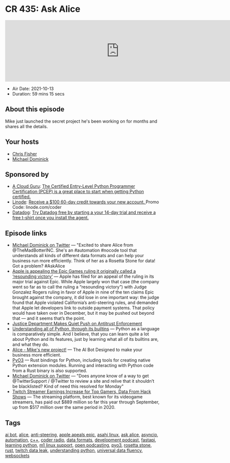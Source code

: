 # CR 435: Ask Alice

<iframe src="https://player.fireside.fm/v2/MLf2ZzhC+6xh5qljz?theme=dark" width="740" height="200" frameborder="0" scrolling="no"></iframe>

* Air Date: 2021-10-13
* Duration: 59 mins 15 secs

## About this episode

Mike just launched the secret project he's been working on for months and shares all the details.

## Your hosts
* [Chris Fisher](https://coder.show/hosts/chrislas)
* [Michael Dominick](https://coder.show/hosts/michael)

## Sponsored by

  * [A Cloud Guru](https://learn.acloud.guru/course/33a5a87a-2b2c-4e51-b00f-8f2e2a15ab30/overview/?utm_source=jupiter&utm_medium=cpc): [The Certified Entry-Level Python Programmer Certification (PCEP) is a great place to start when getting Python certified. ](https://learn.acloud.guru/course/33a5a87a-2b2c-4e51-b00f-8f2e2a15ab30/overview/?utm_source=jupiter&utm_medium=cpc)
  * [Linode](https://linode.com/coder): [Receive a $100 60-day credit towards your new account. ](https://linode.com/coder) Promo Code: linode.com/coder
  * [Datadog](http://datadog.com/coderradio): [Try Datadog free by starting a your 14-day trial and receive a free t-shirt once you install the agent.](http://datadog.com/coderradio)



## Episode links

  * [Michael Dominick on Twitter](https://twitter.com/dominucco/status/1447602277687173123 "Michael Dominick on Twitter") — "Excited to share Alice from @TheMadBotterINC. She's an #automation #nocode tool that understands all kinds of different data formats and can help your business run more efficiently. Think of her as a Rosetta Stone for data! Got a problem? #AskAlice
  * [Apple is appealing the Epic Games ruling it originally called a ‘resounding victory’](https://www.theverge.com/2021/10/8/22717271/apple-appeals-epic-games-ruling-anti-steering "Apple is appealing the Epic Games ruling it originally called a ‘resounding victory’") — Apple has filed for an appeal of the ruling in its major trial against Epic. While Apple largely won that case (the company went so far as to call the ruling a “resounding victory”) with Judge Gonzalez Rogers ruling in favor of Apple in nine of the ten claims Epic brought against the company, it did lose in one important way: the judge found that Apple violated California’s anti-steering rules, and demanded that Apple let developers link to outside payment systems. That policy would have taken over in December, but it may be pushed out beyond that — and it seems that’s the point. 
  * [Justice Department Makes Quiet Push on Antitrust Enforcement](https://www.wsj.com/articles/justice-department-makes-quiet-push-on-antitrust-enforcement-11633800598 "Justice Department Makes Quiet Push on Antitrust Enforcement")
  * [Understanding all of Python, through its builtins](https://sadh.life/post/builtins/ "Understanding all of Python, through its builtins") — Python as a language is comparatively simple. And I believe, that you can learn quite a lot about Python and its features, just by learning what all of its builtins are, and what they do. 
  * [Alice - Mike's new project!](https://alice.dev/ "Alice - Mike's new project!") — The AI Bot Designed to make your business more efficient.
  * [PyO3](https://github.com/PyO3/pyo3 "PyO3") — Rust bindings for Python, including tools for creating native Python extension modules. Running and interacting with Python code from a Rust binary is also supported.
  * [Michael Dominick on Twitter](https://twitter.com/dominucco/status/1446888879181680640 "Michael Dominick on Twitter") — "Does anyone know of a way to get @TwitterSupport / @Twitter to review a site and relive that it shouldn’t be blacklisted? Kind of need this resolved for Monday" 
  * [Twitch Streamer Earnings Increase for Top Gamers, Data From Hack Shows](https://www.wsj.com/articles/twitch-streamer-earnings-increase-for-top-gamers-data-from-hack-shows-11633802185?mod=djemalertNEWS "Twitch Streamer Earnings Increase for Top Gamers, Data From Hack Shows") — The streaming platform, best known for its videogame streamers, has paid out $889 million so far this year through September, up from $517 million over the same period in 2020.



## Tags

[ai bot](https://coder.show/tags/ai%20bot), [alice](https://coder.show/tags/alice), [anti-steering](https://coder.show/tags/anti-steering), [apple apeals epic](https://coder.show/tags/apple%20apeals%20epic), [asahi linux](https://coder.show/tags/asahi%20linux), [ask alice](https://coder.show/tags/ask%20alice), [asyncio](https://coder.show/tags/asyncio), [automation](https://coder.show/tags/automation), [c++](https://coder.show/tags/c++), [coder radio](https://coder.show/tags/coder%20radio), [data formats](https://coder.show/tags/data%20formats), [development podcast](https://coder.show/tags/development%20podcast), [fastapi](https://coder.show/tags/fastapi), [learning python](https://coder.show/tags/learning%20python), [m1 linux support](https://coder.show/tags/m1%20linux%20support), [open podcasting](https://coder.show/tags/open%20podcasting), [pyo3](https://coder.show/tags/pyo3), [rosetta stone](https://coder.show/tags/rosetta%20stone), [rust](https://coder.show/tags/rust), [twitch data leak](https://coder.show/tags/twitch%20data%20leak), [understanding python](https://coder.show/tags/understanding%20python), [universal data fluency](https://coder.show/tags/universal%20data%20fluency), [websockets](https://coder.show/tags/websockets)